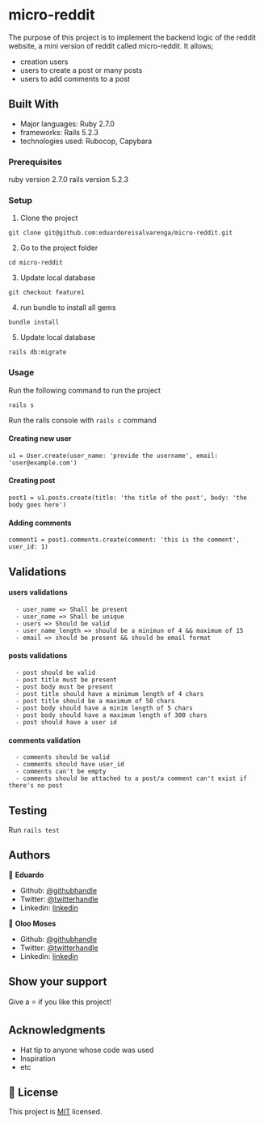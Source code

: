 # micro-reddit
The purpose of this project is to implement the backend logic of the reddit website, a mini version of reddit called micro-reddit. 
It allows;
- creation users
- users to create a post or many posts
- users to add comments to a post

## Built With
- Major languages: Ruby 2.7.0
- frameworks: Rails 5.2.3
- technologies used: Rubocop, Capybara

### Prerequisites
ruby version 2.7.0
rails version 5.2.3

### Setup
1. Clone the project
```console
git clone git@github.com:eduardoreisalvarenga/micro-reddit.git
```
2. Go to the project folder
```console
cd micro-reddit
```
3. Update local database
```console
git checkout feature1
```
4. run bundle to install all gems
```console 
bundle install
```
5. Update local database
```console
rails db:migrate
```
### Usage
Run the following command to run the project
```console
rails s
```
Run the rails console with `rails c` command
#### Creating new user
  `u1 = User.create(user_name: 'provide the username', email: 'user@example.com')`
#### Creating post
  `post1 = u1.posts.create(title: 'the title of the post', body: 'the body goes here')`

#### Adding comments
  `comment1 = post1.comments.create(comment: 'this is the comment', user_id: 1)`

## Validations
   #### users validations
      - user_name => Shall be present 
      - user_name => Shall be unique
      - users => Should be valid 
      - user_name_length => should be a minimun of 4 && maximum of 15
      - email => should be present && should be email format

   #### posts validations 
      - post should be valid
      - post title must be present
      - post body must be present
      - post title should have a minimum length of 4 chars
      - post title should be a maximum of 50 chars
      - post body should have a minim length of 5 chars
      - post body should have a maximum length of 300 chars
      - post should have a user id


   #### comments validation
      - comments should be valid 
      - comments should have user_id
      - comments can't be empty
      - comments should be attached to a post/a comment can't exist if there's no post
  
## Testing
  Run `rails test`

## Authors

👤 **Eduardo**

- Github: [@githubhandle](https://github.com/eduardoreisalvarenga)
- Twitter: [@twitterhandle](https://twitter.com/eduardodosrei11)
- Linkedin: [linkedin](https://www.linkedin.com/in/eduardo-alvarenga-44204818a/)


👤 **Oloo Moses**

- Github: [@githubhandle](https://github.com/oloomoses) 
- Twitter: [@twitterhandle](https://twitter.com/olooine)
- Linkedin: [linkedin](https://www.linkedin.com/in/oloo-moses-528bb1b3/)

## Show your support

Give a ⭐️ if you like this project!

## Acknowledgments

- Hat tip to anyone whose code was used
- Inspiration
- etc

## 📝 License

This project is [MIT](lic.url) licensed.
